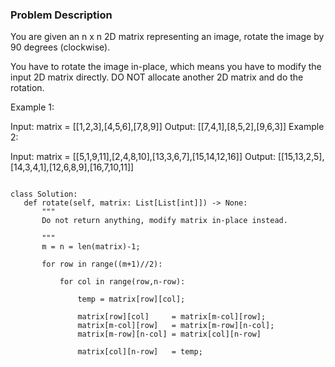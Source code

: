 
### Problem Description

You are given an n x n 2D matrix representing an image, rotate the image by 90 degrees (clockwise).

You have to rotate the image in-place, which means you have to modify the input 2D matrix directly. DO NOT allocate another 2D matrix and do the rotation.

 

Example 1:


Input: matrix = [[1,2,3],[4,5,6],[7,8,9]]
Output: [[7,4,1],[8,5,2],[9,6,3]]
Example 2:


Input: matrix = [[5,1,9,11],[2,4,8,10],[13,3,6,7],[15,14,12,16]]
Output: [[15,13,2,5],[14,3,4,1],[12,6,8,9],[16,7,10,11]]
 
 
 ```
 
 class Solution:
    def rotate(self, matrix: List[List[int]]) -> None:
        """
        Do not return anything, modify matrix in-place instead.
        
        """
        m = n = len(matrix)-1;
        
        for row in range((m+1)//2):
            
            for col in range(row,n-row):
                
                temp = matrix[row][col];
                
                matrix[row][col]     = matrix[m-col][row];
                matrix[m-col][row]   = matrix[m-row][n-col];
                matrix[m-row][n-col] = matrix[col][n-row]
                
                matrix[col][n-row]   = temp;
 
 
 ```
